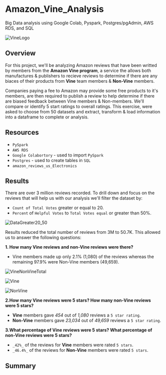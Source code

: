 # Amazon_Vine_Analysis
Big Data analysis using Google Colab, Pyspark, Postgres/pgAdmin, AWS RDS, and SQL

![VineLogo](https://user-images.githubusercontent.com/109354592/204041605-7ec769ed-3454-4fa2-ac8a-338d28b53abb.png)

## Overview

For this project, we'll be analyzing Amazon reviews that have been writted by members from the **Amazon Vine program**, a service the allows both manufactures & publishers to recieve reviews to determine if there are any biaces of their products from **Vine** team members & **Non-Vine** members.

Companies paying a fee to Amazon may provide some free products to it's members, are then required to publish a review to help determine if there are biased feedback between Vine members & Non-members. We'll compare or identify 5 start ratings to overall ratings. This exercise, were asked to choose from 50 datasets and extract, transform & load information into a dataframe to complete or analysis.

## Resources
  * `PySpark`
  * `AWS RDS`
  * `Google Colabortory` - used to import `PySpark`
  * `Postgres` - used to create tables in `SQL` 
  * `amazon_reviews_us_Electronics`
  
## Results
  
  There are over 3 million reviews recorded. To drill down and focus on the reviews that will help us with our analysis we'll filter the dataset by:
   * `Count of Total Votes` greater or equal to 20.
   * `Percent` of `Helpful Votes` to `Total Votes equal` or greater than 50%.
   
![DataGreater20_50](https://user-images.githubusercontent.com/109354592/204043885-6ad6cdf2-730f-45d4-be91-f5046b44e85a.png)
   
Results reduced the total number of reviews from 3M to 50.7K. This allowed us to answer the following questions:

**1. How many Vine reviews and non-Vine reviews were there?**
   * Vine members made up only 2.1% (1,080) of the reviews whereas the remaining 97.9% were Non-Vine members (49,659).
   
![VineNonVineTotal](https://user-images.githubusercontent.com/109354592/204044158-957f49b6-de0a-4006-8f98-04e8e1d586ac.png)

![Vine](https://user-images.githubusercontent.com/109354592/204044256-0e9bac6a-c97a-47eb-8a06-59726d5ac7d7.png)

![NonVine](https://user-images.githubusercontent.com/109354592/204044270-9faac817-d643-42c7-be46-b4195bd3e707.png)

**2.How many Vine reviews were 5 stars? How many non-Vine reviews were 5 stars?**
   * **Vine** members gave _454_ out of _1,080_ reviews a `5 star rating`.
   * **Non-Vine** members gave _23,034_ out of _49,659_ reviews a `5 star rating`.
   
**3.What percentage of Vine reviews were 5 stars? What percentage of non-Vine reviews were 5 stars?**  
   * `_42%_` of the reviews for **Vine** members were rated `5 stars`.
   * `_46.4%_` of the reviews for **Non-Vine** members were rated `5 stars`.
  
## Summary


 







